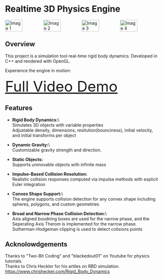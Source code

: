 # Realtime 3D Physics Engine

<div style="display: flex; justify-content: space-around;">
  <img src="https://github.com/user-attachments/assets/9faffb4e-b64d-4a63-9541-43514fab38b5" style="width: 45%;" alt="Image 1" />
  <img src="https://github.com/user-attachments/assets/299fafda-a7f6-4675-a165-bc8c83f3e575" style="width: 45%;" alt="Image 2" />
  <img src="https://github.com/user-attachments/assets/891e4c9e-72bf-465c-b6cf-0616051abdd6" style="width: 45%;" alt="Image 3" />
  <img src="https://github.com/user-attachments/assets/11276ce2-53d7-4060-983f-8140b2075ea9" style="width: 45%;" alt="Image 4" />
</div>



## Overview



This project is a simulation tool real-time rigid body dynamics. Developed in C++ and rendered with OpenGL.

Experience the engine in motion:

<a href="https://www.youtube.com/watch?v=51z4WZ5UAGE" style="font-size: 48px;">Full Video Demo</a>


## Features

- **Rigid Body Dynamics:**\  
  Simulates 3D objects with variable properties\
  Adjustable density, dimensions, resitution(bounciness), initial velocity, and initial transforms per object

- **Dynamic Gravity:**\  
  Customizable gravity strength and direction.

- **Static Objects:**\
  Supports unmovable objects with infinite mass

- **Impulse-Based Collision Resolution:**  \
  Realistic collision responses computed via impulse methods with explicit Euler integration

- **Convex Shape Support:**\  
  The engine supports collision detection for any convex shape including spheres, polygons, and custom geometries

- **Broad and Narrow Phase Collision Detection:**\  
  Axis allgned boudning boxes are used for the narrow phase, and the Seperating Axis Therom is implemented for the narrow phase. Sutherman-Hodgeman clipping is used to detect colisions points

## Acknolowdgements

Thanks to "Two-Bit Coding" and "blackedout01" on Youtube for physics tutorials.\
Thanks to Chris Heckler for his artiles on RBD simulation. https://www.chrishecker.com/Rigid_Body_Dynamics 




